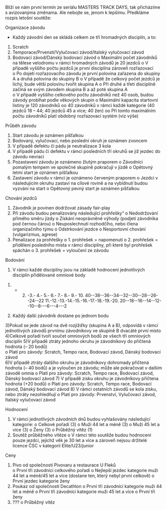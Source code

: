 Blíží se nám první termín ze seriálu MASTERS TRACK DAYS, tak přicházíme s avizovanýma změnama. Ale nebojte se, jenom k lepšímu. Předkláme rozpis letošní soutěže: 
 
Organizace závodu 
-	Každý závodní den se skládá celkem ze tří hromadných disciplín, a to: 
1) Scratch 
2) Temporace/Prvenstí/Vylučovací závod/Italský vylučovací závod
3) Bodovací závod/Dánský bodovací závod
o	Maximální počet závodníků na tělese velodromu v rámci hromadných závodů je 20 jezdců
o	V případě vyššího počtu jezdců je první disciplína zároveň rozřazovací  
o	Po dojetí rozřazovacího závodu je první polovina zařazena do skupiny A a druhá polovina do skupiny B 
o	V případě že celkový počet jezdců je lichý, bude větší polovinu tvořit skupina A 
o	Při druhé a třetí disciplíně začíná se svým závodem skupina B a až poté skupina A  
o	V případě vyššího celkového počtu závodníků než 40 osob, budou závody probíhat podle věkových skupin 
o	Maximální kapacita startovní listiny je 120 závodníků 
oo	40 závodníků v rámci každé kategorie (40 jezdců 18 – 44; 40 jezdců 45 a více; 40 žen) 
oo	Při tomto maximálním počtu závodníků platí obdobný rozřazovací systém (viz výše)  

Průběh závodu 
1)	Start závodu je oznámen píšťalkou  
2)	Bodovaný, vylučovací, nebo poslední okruh je oznámen zvoncem 
3)	V případě defektu či pádu je neutralizace 3 kola 
4)	V případě pádu či defektu v rámci posledních tří okruhů se již jezdec do závodu nevrací 
5)	Pozastavení závodu je oznámeno žlutým praporem 
o Závodníci pomalým tempem ve společné skupině pokračují v jízdě
o Opětovný letmí start je oznámen píšťalkou 
6) Zastavení závodu v rámci je oznámeno červeným praporem
o Jezdci v následujícím okruhu zastaví na cílové rovině a na vybídnutí budou vyzváni na start 
o Opětovný pevný start je oznámen píšťalkou 

Chování jezdců  
1)	Závodník je povinen dodržovat zásady fair-play 
2)	Při závodu budou penalizovány následující prohřešky“ 
o Nedodržování přímého směru jízdy 
o	Získání neoprávněné výhody (podjetí závodníka pod černou čárou) 
o	Neuposlechnutí rozhodčího, nebo člena organizačního týmu 
o	Odstrkování jezdce 
o	Nesportovní chování (vulgarizmus, agrese)  
3) Penalizace za prohřešky
o	1. prohřešek = napomenutí 
o	2. prohřešek = přidělení posledního místa v rámci disciplíny, při které byl prohřešek spáchán 
o	3. prohřešek = vyloučení ze závodu 


Bodování 
1)	V rámci každé disciplíny jsou na základě hodnocení jednotlivých disciplín přidělované omniové body 
1. -	2.	-3.-	4.-	5.-	6.-	7.-	8.-	9.-	10.
40--38--36--34--32--30--28--26--24--22
11.-12.-13.-14.-15.-16.-17.-18.-19.-20.
20--18--16--14--12--10--8---6---4---2
2) Každý další závodník dostane po jednom bodu 

3)Pokud se jede závod na dvě rozjížďky (skupina A a B), odpovídá v rámci jednotlivých závodů prvnímu závodníkovy ve skupině B dvacáté první místo 
4)Celkové pořadí tvoří součet omniových bodů ze všech tří omniových disciplín 
5)V případě ztráty jednoho okruhu je závodníkovy do přičtená hodnota (– 20 bodů)  
o	Platí pro závody: Scratch, Tempo race, Bodovací závod, Dánský bodovací závod  
6)V případě ztráty dalšího okruhu je závodníkovy dohromady přičtená hodnota (– 40 bodů) a je vyloučen ze závodu; může ale pokračovat v dalším závodě omnia 
o Platí pro závody: Scratch, Tempo race, Bodovací závod, Dánský bodovací závod 
7) V případě zisku okruhu je závodníkovy přičtena hodnota (+20 bodů) 
o Platí pro závody: Scratch, Tempo race, Bodovací závod, Dánský bodovací závod
8) V rámci ostatních závodů se kola zisku, nebo ztráty nezohledňují 
o Platí pro závody: Prvenství, Vylučovací závod, Italský vylučovací závod 

Hodnocení 
1)	V rámci jednotlivých závodních dnů budou vyhlašovány následující kategorie: 
o	Celkové pořadí (3)
o	Muži 44 let a méně (3)
o	Muži 45 let a více (3)
o	Ženy (3)
o	Průběžný vítěz (1) 
2)	Soutěž průběžného vítěze 
o V rámci této soutěže budou hodnoceni pouze jezdci, jejichž věk je 30 let a více a zároveň nejsou držitelé licence ČSC v kategorii Elite/U23/junior 

Ceny 
1)	Pivo od společnosti Pivovaru a restaurace U Fleků  
o	První tři závodníci celkového pořadí 
o	Nejlepší jezdec kategorie muži 44 let a méně/45 let a více (dostane ten, který nebyl první celkově) 
o	První jezdec kategorie ženy 
2) Poukaz od společnosti Decathlon 
o	První tři závodníci kategorie muži 44 let a méně 
o	První tři závodníci kategorie muži 45 let a více
o	První tři ženy 
3)	???
o Průběžný vítěz 
